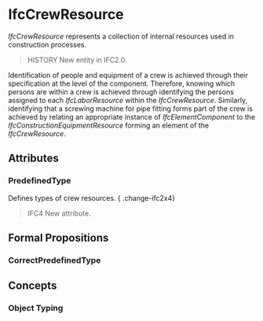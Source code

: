 # IfcCrewResource

_IfcCrewResource_ represents a collection of internal resources used in construction processes.
<!-- end of short definition -->

> HISTORY New entity in IFC2.0.

Identification of people and equipment of a crew is achieved through their specification at the level of the component. Therefore, knowing which persons are within a crew is achieved through identifying the persons assigned to each _IfcLaborResource_ within the _IfcCrewResource_. Similarly, identifying that a screwing machine for pipe fitting forms part of the crew is achieved by relating an appropriate instance of _IfcElementComponent_ to the _IfcConstructionEquipmentResource_ forming an element of the _IfcCrewResource_.

## Attributes

### PredefinedType
Defines types of crew resources.
{ .change-ifc2x4}
> IFC4 New attribute.

## Formal Propositions

### CorrectPredefinedType

## Concepts

### Object Typing



